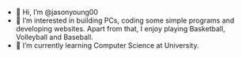- 👋 Hi, I’m @jasonyoung00
- 👀 I’m interested in building PCs, coding some simple programs and developing websites. Apart from that, I enjoy playing Basketball, Volleyball and Baseball.
- 🌱 I’m currently learning Computer Science at University.
<!---
jasonyoung00/jasonyoung00 is a ✨ special ✨ repository because its `README.md` (this file) appears on your GitHub profile.
You can click the Preview link to take a look at your changes.
--->
